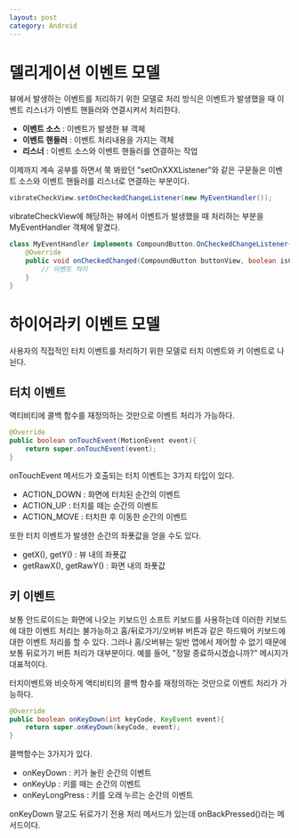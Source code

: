 ```yaml
---
layout: post
category: Android
---
```


# 델리게이션 이벤트 모델

뷰에서 발생하는 이벤트를 처리하기 위한 모델로 처리 방식은 이벤트가 발생했을 때 이벤트 리스너가 이벤트 핸들러와 연결시켜서 처리한다.

* **이벤트 소스** : 이벤트가 발생한 뷰 객체
* **이벤트 핸들러** : 이벤트 처리내용을 가지는 객체
* **리스너** : 이벤트 소스와 이벤트 핸들러를 연결하는 작업

이제까지 계속 공부를 하면서 쭉 봐왔던 "setOnXXXListener"와 같은 구문들은 이벤트 소스와 이벤트 핸들러를 리스너로 연결하는 부분이다.

```java
vibrateCheckView.setOnCheckedChangeListener(new MyEventHandler());
```

vibrateCheckView에 해당하는 뷰에서 이벤트가 발생했을 때 처리하는 부분을 MyEventHandler 객체에 맡겼다.

```java
class MyEventHandler implements CompoundButton.OnCheckedChangeListener{
    @Override
    public void onCheckedChanged(CompoundButton buttonView, boolean isChecked){
        // 이벤트 처리
    }
}
```

# 하이어라키 이벤트 모델

사용자의 직접적인 터치 이벤트를 처리하기 위한 모델로 터치 이벤트와 키 이벤트로 나뉜다.

## 터치 이벤트

액티비티에 콜백 함수를 재정의하는 것만으로 이벤트 처리가 가능하다.

```java
@Override
public boolean onTouchEvent(MotionEvent event){
    return super.onTouchEvent(event);
}
```

onTouchEvent 메서드가 호출되는 터치 이벤트는 3가지 타입이 있다.

* ACTION_DOWN : 화면에 터치된 순간의 이벤트
* ACTION_UP : 터치를 떼는 순간의 이벤트
* ACTION_MOVE : 터치한 후 이동한 순간의 이벤트

또한 터치 이벤트가 발생한 순간의 좌푯값을 얻을 수도 있다.

* getX(), getY() : 뷰 내의 좌푯값
* getRawX(), getRawY() : 화면 내의 좌푯값

## 키 이벤트

보통 안드로이드는 화면에 나오는 키보드인 소프트 키보드를 사용하는데 이러한 키보드에 대한 이벤트 처리는 불가능하고 홈/뒤로가기/오버뷰 버튼과 같은 하드웨어 키보드에 대한 이벤트 처리를 할 수 있다. 그러나 홈/오버뷰는 일반 앱에서 제어할 수 없기 때문에 보통 뒤로가기 버튼 처리가 대부분이다. 예를 들어, "정말 종료하시겠습니까?" 메시지가 대표적이다.

터치이벤트와 비슷하게 액티비티의 콜백 함수를 재정의하는 것만으로 이벤트 처리가 가능하다.

```java
@Override
public boolean onKeyDown(int keyCode, KeyEvent event){
    return super.onKeyDown(keyCode, event);
}
```

콜백함수는 3가지가 있다.

* onKeyDown : 키가 눌린 순간의 이벤트
* onKeyUp : 키를 떼는 순간의 이벤트
* onKeyLongPress : 키를 오래 누르는 순간의 이벤트

onKeyDown 말고도 뒤로가기 전용 처리 메서드가 있는데 onBackPressed()라는 메서드이다.